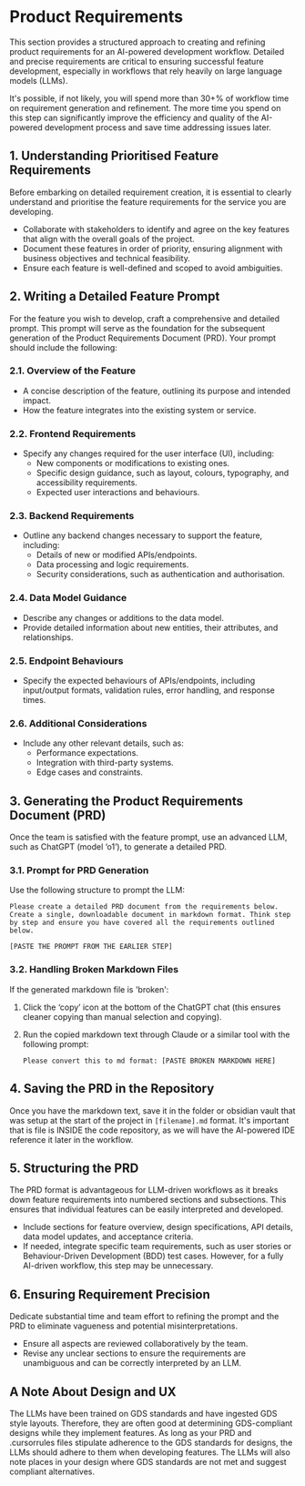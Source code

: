 # Product Requirements

This section provides a structured approach to creating and refining product requirements for an AI-powered development workflow. Detailed and precise requirements are critical to ensuring successful feature development, especially in workflows that rely heavily on large language models (LLMs).

It's possible, if not likely, you will spend more than 30+% of workflow time on requirement generation and refinement.  The more time you spend on this step can significantly improve the efficiency and quality of the AI-powered development process and save time addressing issues later.

## 1. Understanding Prioritised Feature Requirements

Before embarking on detailed requirement creation, it is essential to clearly understand and prioritise the feature requirements for the service you are developing.

- Collaborate with stakeholders to identify and agree on the key features that align with the overall goals of the project.
- Document these features in order of priority, ensuring alignment with business objectives and technical feasibility.
- Ensure each feature is well-defined and scoped to avoid ambiguities.

## 2. Writing a Detailed Feature Prompt

For the feature you wish to develop, craft a comprehensive and detailed prompt. This prompt will serve as the foundation for the subsequent generation of the Product Requirements Document (PRD). Your prompt should include the following:

### 2.1. Overview of the Feature

- A concise description of the feature, outlining its purpose and intended impact.
- How the feature integrates into the existing system or service.

### 2.2. Frontend Requirements

- Specify any changes required for the user interface (UI), including:
    - New components or modifications to existing ones.
    - Specific design guidance, such as layout, colours, typography, and accessibility requirements.
    - Expected user interactions and behaviours.

### 2.3. Backend Requirements

- Outline any backend changes necessary to support the feature, including:
    - Details of new or modified APIs/endpoints.
    - Data processing and logic requirements.
    - Security considerations, such as authentication and authorisation.

### 2.4. Data Model Guidance

- Describe any changes or additions to the data model.
- Provide detailed information about new entities, their attributes, and relationships.

### 2.5. Endpoint Behaviours

- Specify the expected behaviours of APIs/endpoints, including input/output formats, validation rules, error handling, and response times.

### 2.6. Additional Considerations

- Include any other relevant details, such as:
    - Performance expectations.
    - Integration with third-party systems.
    - Edge cases and constraints.

## 3. Generating the Product Requirements Document (PRD)

Once the team is satisfied with the feature prompt, use an advanced LLM, such as ChatGPT (model ‘o1’), to generate a detailed PRD.

### 3.1. Prompt for PRD Generation

Use the following structure to prompt the LLM:

```
Please create a detailed PRD document from the requirements below. Create a single, downloadable document in markdown format. Think step by step and ensure you have covered all the requirements outlined below.

[PASTE THE PROMPT FROM THE EARLIER STEP]
```

### 3.2. Handling Broken Markdown Files

If the generated markdown file is 'broken':

1. Click the ‘copy’ icon at the bottom of the ChatGPT chat (this ensures cleaner copying than manual selection and copying).
    
2. Run the copied markdown text through Claude or a similar tool with the following prompt:
    
    ```
    Please convert this to md format: [PASTE BROKEN MARKDOWN HERE]
    ```

## 4. Saving the PRD in the Repository

Once you have the markdown text, save it in the folder or obsidian vault that was setup at the start of the project in `[filename].md` format.  It's important that is file is INSIDE the code repository, as we will have the AI-powered IDE reference it later in the workflow.

## 5. Structuring the PRD

The PRD format is advantageous for LLM-driven workflows as it breaks down feature requirements into numbered sections and subsections. This ensures that individual features can be easily interpreted and developed.

- Include sections for feature overview, design specifications, API details, data model updates, and acceptance criteria.
- If needed, integrate specific team requirements, such as user stories or Behaviour-Driven Development (BDD) test cases. However, for a fully AI-driven workflow, this step may be unnecessary.

## 6. Ensuring Requirement Precision

Dedicate substantial time and team effort to refining the prompt and the PRD to eliminate vagueness and potential misinterpretations.

- Ensure all aspects are reviewed collaboratively by the team.
- Revise any unclear sections to ensure the requirements are unambiguous and can be correctly interpreted by an LLM.

## A Note About Design and UX

The LLMs have been trained on GDS standards and have ingested GDS style layouts.  Therefore, they are often good at determining GDS-compliant designs while they implement features.   As long as your PRD and .cursorrules files stipulate adherence to the GDS standards for designs, the LLMs should adhere to them when developing features.  The LLMs will also note places in your design where GDS standards are not met and suggest compliant alternatives.
